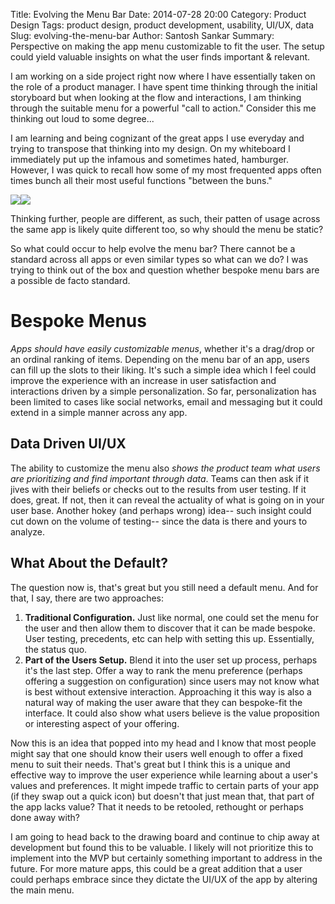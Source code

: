 Title: Evolving the Menu Bar
Date: 2014-07-28 20:00
Category: Product Design
Tags: product design, product development, usability, UI/UX, data
Slug: evolving-the-menu-bar
Author: Santosh Sankar
Summary: Perspective on making the app menu customizable to fit the user. The setup could yield valuable insights on what the user finds important & relevant.

I am working on a side project right now where I have essentially taken on the role of a product manager. I have spent time thinking through the initial storyboard but when looking at the flow and interactions, I am thinking through the suitable menu for a powerful "call to action." Consider this me thinking out loud to some degree...

I am learning and being cognizant of the great apps I use everyday and trying to transpose that thinking into my design. On my whiteboard I immediately put up the infamous and sometimes hated, hamburger. However, I was quick to recall how some of my most frequented apps often times bunch all their most useful functions "between the buns." 

<img src="/../../../../images/spotifySS.png"><img src="/../../../../images/airbnbSS.png">

Thinking further, people are different, as such, their patten of usage across the same app is likely quite different too, so why should the menu be static?

So what could occur to help evolve the menu bar? There cannot be a standard across all apps or even similar types so what can we do? I was trying to think out of the box and question whether bespoke menu bars are a possible de facto standard.

# Bespoke Menus

*Apps should have easily customizable menus*, whether it's a drag/drop or an ordinal ranking of items. Depending on the menu bar of an app, users can fill up the slots to their liking. It's such a simple idea which I feel could improve the experience with an increase in user satisfaction and interactions driven by a simple personalization. So far, personalization has been limited to cases like social networks, email and messaging but it could extend in a simple manner across any app. 

## Data Driven UI/UX

The ability to customize the menu also *shows the product team what users are prioritizing and find important through data*. Teams can then ask if it jives with their beliefs or checks out to the results from user testing. If it does, great. If not, then it can reveal the actuality of what is going on in your user base. Another hokey (and perhaps wrong) idea-- such insight could cut down on the volume of testing-- since the data is there and yours to analyze.

## What About the Default?

The question now is, that's great but you still need a default menu. And for that, I say, there are two approaches:

1. **Traditional Configuration.** Just like normal, one could set the menu for the user and then allow them to discover that it can be made bespoke. User testing, precedents, etc can help with setting this up. Essentially, the status quo.
2. **Part of the Users Setup.** Blend it into the user set up process, perhaps it's the last step. Offer a way to rank the menu preference (perhaps offering a suggestion on configuration) since users may not know what is best without extensive interaction. Approaching it this way is also a natural way of making the user aware that they can bespoke-fit the interface. It could also show what users believe is the value proposition or interesting aspect of your offering.

Now this is an idea that popped into my head and I know that most people might say that one should know their users well enough to offer a fixed menu to suit their needs. That's great but I think this is a unique and effective way to improve the user experience while learning about a user's values and preferences. It might impede traffic to certain parts of your app (if they swap out a quick icon) but doesn't that just mean that, that part of the app lacks value? That it needs to be retooled, rethought or perhaps done away with?

I am going to head back to the drawing board and continue to chip away at development but found this to be valuable. I likely will not prioritize this to implement into the MVP but certainly something important to address in the future. For more mature apps, this could be a great addition that a user could perhaps embrace since they dictate the UI/UX of the app by altering the main menu.

